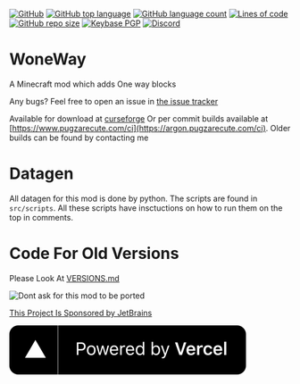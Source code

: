 [![GitHub](https://img.shields.io/github/license/PugsMods/WoneWay?label=License%3A&style=for-the-badge)](https://github.com/PugsMods/WoneWay)
[![GitHub top language](https://img.shields.io/github/languages/top/PugsMods/WoneWay?style=for-the-badge)](https://github.com/PugsMods/WoneWay)
[![GitHub language count](https://img.shields.io/github/languages/count/PugsMods/WoneWay?style=for-the-badge)](https://github.com/PugsMods/WoneWay)
[![Lines of code](https://img.shields.io/tokei/lines/github.com/PugsMods/WoneWay?label=Lines%20Of%20Code%3A&style=for-the-badge)](https://github.com/PugsMods/WoneWay)
[![GitHub repo size](https://img.shields.io/github/repo-size/PugsMods/WoneWay?style=for-the-badge)](https://github.com/PugsMods/WoneWay)
[![Keybase PGP](https://img.shields.io/keybase/pgp/pugzarecute?style=for-the-badge)](https://keybase.io/pugzarecute)
[![Discord](https://img.shields.io/discord/773211530413867028?label=Discord%3A&style=for-the-badge)](https://discord.gg/geNRqMu5XW)

# WoneWay

A Minecraft mod which adds One way blocks

Any bugs? Feel free to open an issue in [the issue tracker](https://github.com/PugsMods/WoneWay/issues)

Available for download at [curseforge](https://www.curseforge.com/minecraft/mc-mods/woneway) Or per commit builds available at [https://www.pugzarecute.com/ci](https://argon.pugzarecute.com/ci). Older builds can be found by contacting me

# Datagen

All datagen for this mod is done by python. The scripts are found in `src/scripts`. All these scripts have insctuctions
on how to run them on the top in comments.

# Code For Old Versions

Please Look At [VERSIONS.md](VERSIONS.md)

<img src="https://pugzarecute.com/img/NoPort.png" width="75%" alt="Dont ask for this mod to be ported">

[This Project Is Sponsored by JetBrains](https://jetbrains.com/)

[![Vercel](img/vercel.svg)](https://vercel.com/?utm_source=pugsmods&utm_campaign=oss)
